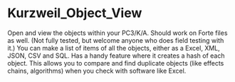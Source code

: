 # Kurzweil_Object_View
Open and view the objects within your PC3/K/A. Should work on Forte files as well. (Not fully tested, but welcome anyone who does field testing with it.)  You can make a list of items of all the objects, either as a Excel, XML, JSON, CSV and SQL.  Has a handy feature where it creates a hash of each object. This allows you to compare and find duplicate objects (like effects chains, algorithms) when you check with software like Excel. 

